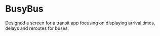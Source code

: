 # BusyBus

Designed a screen for a transit app focusing on displaying arrival times, delays and reroutes for buses. 
